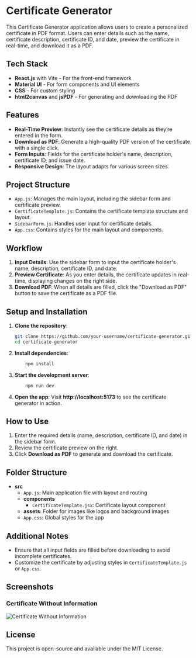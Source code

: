 # Certificate Generator

This Certificate Generator application allows users to create a personalized certificate in PDF format. Users can enter details such as the name, certificate description, certificate ID, and date, preview the certificate in real-time, and download it as a PDF.

## Tech Stack

- **React.js** with Vite - For the front-end framework
- **Material UI** - For form components and UI elements
- **CSS** - For custom styling
- **html2canvas** and **jsPDF** - For generating and downloading the PDF

## Features

- **Real-Time Preview**: Instantly see the certificate details as they’re entered in the form.
- **Download as PDF**: Generate a high-quality PDF version of the certificate with a single click.
- **Form Inputs**: Fields for the certificate holder's name, description, certificate ID, and issue date.
- **Responsive Design**: The layout adapts for various screen sizes.

## Project Structure

- `App.js`: Manages the main layout, including the sidebar form and certificate preview.
- `CertificateTemplate.js`: Contains the certificate template structure and layout.
- `SidebarForm.js`: Handles user input for certificate details.
- `App.css`: Contains styles for the main layout and components.

## Workflow

1. **Input Details**: Use the sidebar form to input the certificate holder's name, description, certificate ID, and date.
2. **Preview Certificate**: As you enter details, the certificate updates in real-time, displaying changes on the right side.
3. **Download PDF**: When all details are filled, click the "Download as PDF" button to save the certificate as a PDF file.

## Setup and Installation

1. **Clone the repository**:
   ```bash
   git clone https://github.com/your-username/certificate-generator.git
   cd certificate-generator
   ```
2. **Install dependencies**:
    ```bash
        npm install
    ```
3. **Start the development server**:
    ```bash
        npm run dev
    ```
4. **Open the app**: Visit **http://localhost:5173** to see the certificate generator in action.


## How to Use

1. Enter the required details (name, description, certificate ID, and date) in the sidebar form.
2. Review the certificate preview on the right.
3. Click **Download as PDF** to generate and download the certificate.

## Folder Structure

- **src**
  - `App.js`: Main application file with layout and routing
  - **components**
    - `CertificateTemplate.jsx`: Certificate layout component
  - **assets**: Folder for images like logos and background images
  - `App.css`: Global styles for the app

## Additional Notes

- Ensure that all input fields are filled before downloading to avoid incomplete certificates.
- Customize the certificate by adjusting styles in `CertificateTemplate.js` or `App.css`.

## Screenshots

### Certificate Without Information
![Certificate Without Information](/src/assests/certificate-without-info.png)

## License

This project is open-source and available under the MIT License.
